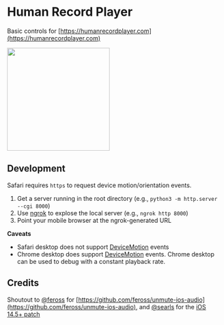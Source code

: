 # Human Record Player
Basic controls for [https://humanrecordplayer.com](https://humanrecordplayer.com)

<img src="https://user-images.githubusercontent.com/627794/174522134-c2590c91-1e3c-49a3-b096-6281874a0035.PNG" width="240">

## Development

Safari requires `https` to request device motion/orientation events.

1. Get a server running in the root directory (e.g., `python3 -m http.server --cgi 8000`)
2. Use [ngrok](https://ngrok.com) to explose the local server (e.g., `ngrok http 8000`)
3. Point your mobile browser at the ngrok-generated URL

**Caveats**

* Safari desktop does not support [DeviceMotion](https://developer.mozilla.org/en-US/docs/Web/API/Window/devicemotion_event) events
* Chrome desktop does support [DeviceMotion](https://developer.mozilla.org/en-US/docs/Web/API/Window/devicemotion_event) events. Chrome desktop can be used to debug with a constant playback rate.

## Credits
Shoutout to [@feross](https://github.com/sponsors/feross) for [https://github.com/feross/unmute-ios-audio](https://github.com/feross/unmute-ios-audio), and [@searls](https://github.com/searls) for the [iOS 14.5+ patch](https://github.com/searls/unmute-ios-audio/commit/8fc05cdb0d0f63167e0d6047ed1932555b3c9491)
